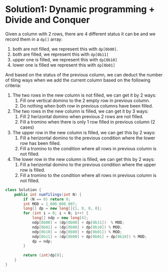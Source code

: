 # Solution1: Dynamic programming + Divide and Conquer

Given a column with 2 rows, there are 4 different status it can be and we record them in a `dp[]` array:   
1. both are not filled, we represent this with `dp[0b00]`.  
2. both are filled, we represent this with `dp[0b11]`   
3. upper one is filled, we represent this with `dp[0b10]`   
4. lower one is filled we represent this with `dp[0b01]`  

And based on the status of the previous column, we can deduct the number of tiling ways when we add the current column based on the following criteria:   

1. The two rows in the new column is not filled, we can get it by 2 ways:   
    1. Fill one vertical domino to the 2 empty row in previous column.   
    2. Do nothing when both row in previous columns have been filled.  
2. The two rows in the new column is filled, we can get it by 3 ways:   
    1. Fill 2 herizontal domino when previous 2 rows are not filled.  
    2. Fill a tromino when there is only 1 row filled in previous column (2 cases)
3. The upper row in the new column is filled, we can get this by 2 ways:  
    1. Fill a herizontal domino to the previous condition where the lower row has been filled.  
    2. Fill a tromino to the condition where all rows in previous column is not filled.  
4. The lower row in the new column is filled, we can get this by 2 ways:  
    1. Fill a herizontal domino to the previous condition where the upper row is filled.  
    2. Fill a tromino to the condition where all rows in previous column is not filled.  
    

```Java
class Solution {
    public int numTilings(int N) {
        if (N == 0) return 0;
        int MOD = 1_000_000_007;
        long[] dp = new long[]{1, 0, 0, 0};
        for (int i = 0; i < N; i++) {
            long[] ndp = new long[4];
            ndp[0b00] = (dp[0b00] + dp[0b11])  % MOD;
            ndp[0b01] = (dp[0b00] + dp[0b10]) % MOD;
            ndp[0b10] = (dp[0b00] + dp[0b01]) % MOD;
            ndp[0b11] = (dp[0b00] + dp[0b01] + dp[0b10]) % MOD;
            dp = ndp;
        }
        
        return (int)dp[0];
    }
}
```
